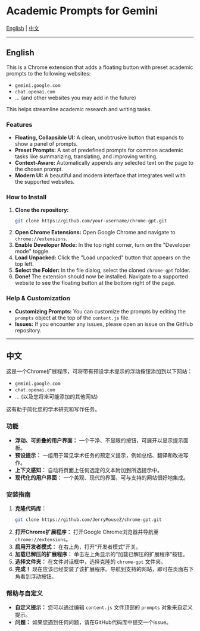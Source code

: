 # Academic Prompts for Gemini

[English](#english) | [中文](#中文)

---

## English

This is a Chrome extension that adds a floating button with preset academic prompts to the following websites:

- `gemini.google.com`
- `chat.openai.com`
- ... (and other websites you may add in the future)

This helps streamline academic research and writing tasks.

### Features

- **Floating, Collapsible UI:** A clean, unobtrusive button that expands to show a panel of prompts.
- **Preset Prompts:** A set of predefined prompts for common academic tasks like summarizing, translating, and improving writing.
- **Context-Aware:** Automatically appends any selected text on the page to the chosen prompt.
- **Modern UI:** A beautiful and modern interface that integrates well with the supported websites.

### How to Install

1.  **Clone the repository:**
    ```bash
    git clone https://github.com/your-username/chrome-gpt.git
    ```
2.  **Open Chrome Extensions:** Open Google Chrome and navigate to `chrome://extensions`.
3.  **Enable Developer Mode:** In the top right corner, turn on the "Developer mode" toggle.
4.  **Load Unpacked:** Click the "Load unpacked" button that appears on the top left.
5.  **Select the Folder:** In the file dialog, select the cloned `chrome-gpt` folder.
6.  **Done!** The extension should now be installed. Navigate to a supported website to see the floating button at the bottom right of the page.

### Help & Customization

- **Customizing Prompts:** You can customize the prompts by editing the `prompts` object at the top of the `content.js` file.
- **Issues:** If you encounter any issues, please open an issue on the GitHub repository.

---

## 中文

这是一个Chrome扩展程序，可将带有预设学术提示的浮动按钮添加到以下网站：

- `gemini.google.com`
- `chat.openai.com`
- ... (以及您将来可能添加的其他网站)

这有助于简化您的学术研究和写作任务。

### 功能

- **浮动、可折叠的用户界面：** 一个干净、不显眼的按钮，可展开以显示提示面板。
- **预设提示：** 一组用于常见学术任务的预定义提示，例如总结、翻译和改进写作。
- **上下文感知：** 自动将页面上任何选定的文本附加到所选提示中。
- **现代化的用户界面：** 一个美观、现代的界面，可与支持的网站很好地集成。

### 安装指南

1.  **克隆代码库：**
    ```bash
    git clone https://github.com/JerryMouseZ/chrome-gpt.git
    ```
2.  **打开Chrome扩展程序：** 打开Google Chrome浏览器并导航至 `chrome://extensions`。
3.  **启用开发者模式：** 在右上角，打开“开发者模式”开关。
4.  **加载已解压的扩展程序：** 单击左上角显示的“加载已解压的扩展程序”按钮。
5.  **选择文件夹：** 在文件对话框中，选择克隆的 `chrome-gpt` 文件夹。
6.  **完成！** 现在应该已经安装了该扩展程序。导航到支持的网站，即可在页面右下角看到浮动按钮。

### 帮助与自定义

- **自定义提示：** 您可以通过编辑 `content.js` 文件顶部的 `prompts` 对象来自定义提示。
- **问题：** 如果您遇到任何问题，请在GitHub代码库中提交一个issue。
